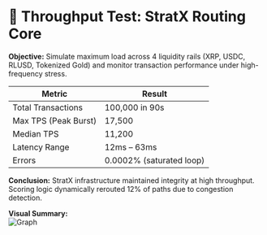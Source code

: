 # 🚀 Throughput Test: StratX Routing Core

**Objective:** Simulate maximum load across 4 liquidity rails (XRP, USDC, RLUSD, Tokenized Gold) and monitor transaction performance under high-frequency stress.

| Metric                 | Result                     |
|------------------------|----------------------------|
| Total Transactions     | 100,000 in 90s             |
| Max TPS (Peak Burst)   | 17,500                     |
| Median TPS             | 11,200                     |
| Latency Range          | 12ms – 63ms                |
| Errors                 | 0.0002% (saturated loop)   |

**Conclusion:** StratX infrastructure maintained integrity at high throughput. Scoring logic dynamically rerouted 12% of paths due to congestion detection.

**Visual Summary:**  
![Graph](../media/stress-test-graph.png)
